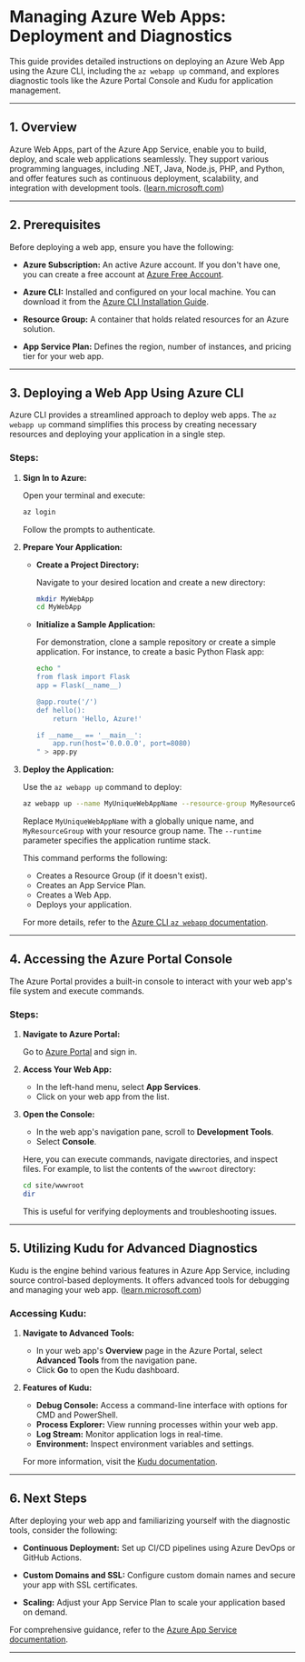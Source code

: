 # Managing Azure Web Apps: Deployment and Diagnostics

This guide provides detailed instructions on deploying an Azure Web App using the Azure CLI, including the `az webapp up` command, and explores diagnostic tools like the Azure Portal Console and Kudu for application management.

---

## 1. Overview

Azure Web Apps, part of the Azure App Service, enable you to build, deploy, and scale web applications seamlessly. They support various programming languages, including .NET, Java, Node.js, PHP, and Python, and offer features such as continuous deployment, scalability, and integration with development tools. ([learn.microsoft.com](https://learn.microsoft.com/en-us/azure/app-service/overview?utm_source=chatgpt.com))

---

## 2. Prerequisites

Before deploying a web app, ensure you have the following:

- **Azure Subscription:** An active Azure account. If you don't have one, you can create a free account at [Azure Free Account](https://azure.microsoft.com/free/).

- **Azure CLI:** Installed and configured on your local machine. You can download it from the [Azure CLI Installation Guide](https://learn.microsoft.com/en-us/cli/azure/install-azure-cli).

- **Resource Group:** A container that holds related resources for an Azure solution.

- **App Service Plan:** Defines the region, number of instances, and pricing tier for your web app.

---

## 3. Deploying a Web App Using Azure CLI

Azure CLI provides a streamlined approach to deploy web apps. The `az webapp up` command simplifies this process by creating necessary resources and deploying your application in a single step.

### Steps:

1. **Sign In to Azure:**

   Open your terminal and execute:

   ```bash
   az login
   ```

   Follow the prompts to authenticate.

2. **Prepare Your Application:**

   - **Create a Project Directory:**

     Navigate to your desired location and create a new directory:

     ```bash
     mkdir MyWebApp
     cd MyWebApp
     ```

   - **Initialize a Sample Application:**

     For demonstration, clone a sample repository or create a simple application. For instance, to create a basic Python Flask app:

     ```bash
     echo "
     from flask import Flask
     app = Flask(__name__)

     @app.route('/')
     def hello():
         return 'Hello, Azure!'

     if __name__ == '__main__':
         app.run(host='0.0.0.0', port=8080)
     " > app.py
     ```

3. **Deploy the Application:**

   Use the `az webapp up` command to deploy:

   ```bash
   az webapp up --name MyUniqueWebAppName --resource-group MyResourceGroup --runtime "PYTHON:3.8"
   ```

   Replace `MyUniqueWebAppName` with a globally unique name, and `MyResourceGroup` with your resource group name. The `--runtime` parameter specifies the application runtime stack.

   This command performs the following:

   - Creates a Resource Group (if it doesn't exist).
   - Creates an App Service Plan.
   - Creates a Web App.
   - Deploys your application.

   For more details, refer to the [Azure CLI `az webapp` documentation](https://learn.microsoft.com/en-us/cli/azure/webapp?view=azure-cli-latest).

---

## 4. Accessing the Azure Portal Console

The Azure Portal provides a built-in console to interact with your web app's file system and execute commands.

### Steps:

1. **Navigate to Azure Portal:**

   Go to [Azure Portal](https://portal.azure.com) and sign in.

2. **Access Your Web App:**

   - In the left-hand menu, select **App Services**.
   - Click on your web app from the list.

3. **Open the Console:**

   - In the web app's navigation pane, scroll to **Development Tools**.
   - Select **Console**.

   Here, you can execute commands, navigate directories, and inspect files. For example, to list the contents of the `wwwroot` directory:

   ```bash
   cd site/wwwroot
   dir
   ```

   This is useful for verifying deployments and troubleshooting issues.

---

## 5. Utilizing Kudu for Advanced Diagnostics

Kudu is the engine behind various features in Azure App Service, including source control-based deployments. It offers advanced tools for debugging and managing your web app. ([learn.microsoft.com](https://learn.microsoft.com/en-us/azure/app-service/resources-kudu?utm_source=chatgpt.com))

### Accessing Kudu:

1. **Navigate to Advanced Tools:**

   - In your web app's **Overview** page in the Azure Portal, select **Advanced Tools** from the navigation pane.
   - Click **Go** to open the Kudu dashboard.

2. **Features of Kudu:**

   - **Debug Console:** Access a command-line interface with options for CMD and PowerShell.
   - **Process Explorer:** View running processes within your web app.
   - **Log Stream:** Monitor application logs in real-time.
   - **Environment:** Inspect environment variables and settings.

   For more information, visit the [Kudu documentation](https://github.com/projectkudu/kudu/wiki).

---

## 6. Next Steps

After deploying your web app and familiarizing yourself with the diagnostic tools, consider the following:

- **Continuous Deployment:** Set up CI/CD pipelines using Azure DevOps or GitHub Actions.

- **Custom Domains and SSL:** Configure custom domain names and secure your app with SSL certificates.

- **Scaling:** Adjust your App Service Plan to scale your application based on demand.

For comprehensive guidance, refer to the [Azure App Service documentation](https://learn.microsoft.com/en-us/azure/app-service/).

---
